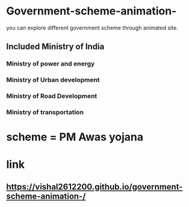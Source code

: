# Government-scheme-animation-
you can explore different government scheme through animated site.
## Included Ministry of India
### Ministry of power and energy
### Ministry of Urban development
### Ministry of Road Development
### Ministry of transportation
# scheme = PM Awas yojana
# link
##  https://vishal2612200.github.io/government-scheme-animation-/
